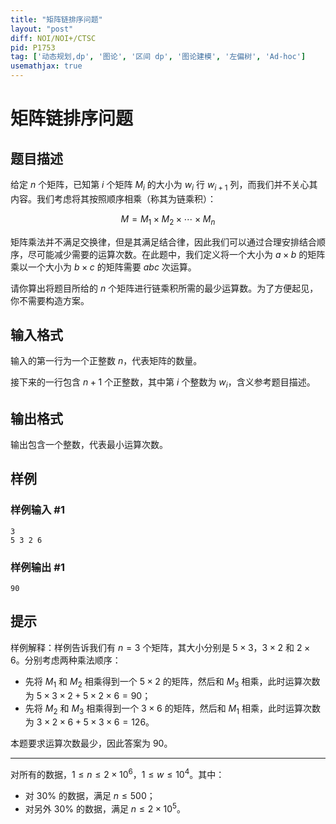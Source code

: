 ```yaml
---
title: "矩阵链排序问题"
layout: "post"
diff: NOI/NOI+/CTSC
pid: P1753
tag: ['动态规划,dp', '图论', '区间 dp', '图论建模', '左偏树', 'Ad-hoc']
usemathjax: true
---
```


# 矩阵链排序问题
## 题目描述

给定 $n$ 个矩阵，已知第 $i$ 个矩阵 $M_i$ 的大小为 $w_i$ 行 $w_{i+1}$ 列，而我们并不关心其内容。我们考虑将其按照顺序相乘（称其为链乘积）：

$$ M = M_1 \times M_2 \times \cdots \times M_n $$

矩阵乘法并不满足交换律，但是其满足结合律，因此我们可以通过合理安排结合顺序，尽可能减少需要的运算次数。在此题中，我们定义将一个大小为 $a \times b$ 的矩阵乘以一个大小为 $b \times c$ 的矩阵需要 $abc$ 次运算。

请你算出将题目所给的 $n$ 个矩阵进行链乘积所需的最少运算数。为了方便起见，你不需要构造方案。
## 输入格式

输入的第一行为一个正整数 $n$，代表矩阵的数量。

接下来的一行包含 $n+1$ 个正整数，其中第 $i$ 个整数为 $w_i$，含义参考题目描述。
## 输出格式

输出包含一个整数，代表最小运算次数。
## 样例

### 样例输入 #1
```
3
5 3 2 6
```
### 样例输出 #1
```
90
```
## 提示

样例解释：样例告诉我们有 $n = 3$ 个矩阵，其大小分别是 $5 \times 3$，$3 \times 2$ 和 $2 \times 6$。分别考虑两种乘法顺序：

- 先将 $M_1$ 和 $M_2$ 相乘得到一个 $5 \times 2$ 的矩阵，然后和 $M_3$ 相乘，此时运算次数为 $5 \times 3 \times 2 + 5 \times 2 \times 6 = 90$；
- 先将 $M_2$ 和 $M_3$ 相乘得到一个 $3 \times 6$ 的矩阵，然后和 $M_1$ 相乘，此时运算次数为 $3 \times 2 \times 6 + 5 \times 3 \times 6 = 126$。

本题要求运算次数最少，因此答案为 $90$。

---

对所有的数据，$1 \leq n \leq 2 \times 10^6$，$1 \leq w \leq 10^4$。其中：

- 对 $30\%$ 的数据，满足 $n \leq 500$；
- 对另外 $30\%$ 的数据，满足 $n \leq 2 \times 10^5$。
